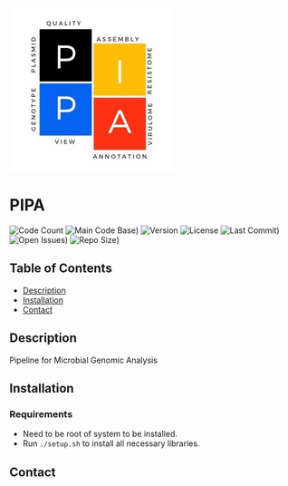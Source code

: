 ![PIPA_Logo](/assets/PipaLogo.jpeg)
# PIPA

![Code Count](https://img.shields.io/github/languages/count/lcerdeira/pipa)
![Main Code Base](https://img.shields.io/github/languages/top/lcerdeira/pipa))
![Version](https://img.shields.io/badge/version-1.0-red)
![License](https://img.shields.io/badge/license-GPLv3-blue)
![Last Commit](https://img.shields.io/github/last-commit/lcerdeira/pipa))
![Open Issues](https://img.shields.io/github/issues-raw/lcerdeira/pipa))
![Repo Size](https://img.shields.io/github/repo-size/lcerdeira/pipa))

## Table of Contents

  - [Description](#Description)
  - [Installation](#Installation)
  - [Contact](#Contact)

## Description

Pipeline for Microbial Genomic Analysis

## Installation

### Requirements
- Need to be root of system to be installed.
- Run `./setup.sh` to install all necessary libraries.

## Contact